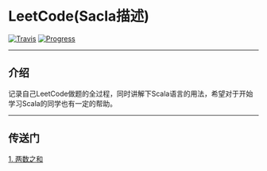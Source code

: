 # LeetCode(Sacla描述)
[![Travis](https://img.shields.io/badge/language-scala-blue.svg)]()
[![Progress](https://img.shields.io/badge/LeetCode-1/1240-brightgreen)]()

---

## 介绍

记录自己LeetCode做题的全过程，同时讲解下Scala语言的用法，希望对于开始学习Scala的同学也有一定的帮助。

---

## 传送门
[1. 两数之和](https://github.com/yaogang1991/leetcode-scala/issues/1)
